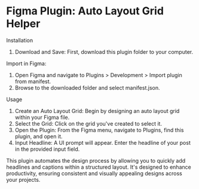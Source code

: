 <h1>Figma Plugin: Auto Layout Grid Helper</h1>

Installation
1. Download and Save: First, download this plugin folder to your computer.

Import in Figma:
1. Open Figma and navigate to Plugins > Development > Import plugin from manifest.
2. Browse to the downloaded folder and select manifest.json.

Usage
1. Create an Auto Layout Grid: Begin by designing an auto layout grid within your Figma file.
2. Select the Grid: Click on the grid you've created to select it.
3. Open the Plugin: From the Figma menu, navigate to Plugins, find this plugin, and open it.
4. Input Headline: A UI prompt will appear. Enter the headline of your post in the provided input field.

This plugin automates the design process by allowing you to quickly add headlines and captions within a structured layout. It's designed to enhance productivity, ensuring consistent and visually appealing designs across your projects.
